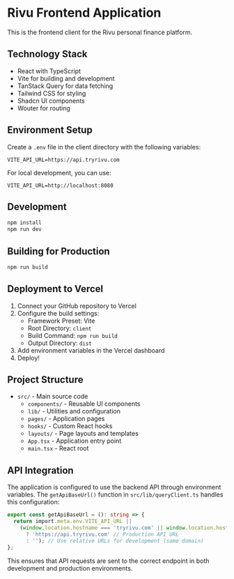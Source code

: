 # Rivu Frontend Application

This is the frontend client for the Rivu personal finance platform.

## Technology Stack
- React with TypeScript
- Vite for building and development
- TanStack Query for data fetching
- Tailwind CSS for styling
- Shadcn UI components
- Wouter for routing

## Environment Setup
Create a `.env` file in the client directory with the following variables:
```
VITE_API_URL=https://api.tryrivu.com
```

For local development, you can use:
```
VITE_API_URL=http://localhost:8080
```

## Development
```bash
npm install
npm run dev
```

## Building for Production
```bash
npm run build
```

## Deployment to Vercel
1. Connect your GitHub repository to Vercel
2. Configure the build settings:
   - Framework Preset: Vite
   - Root Directory: `client`
   - Build Command: `npm run build`
   - Output Directory: `dist`
3. Add environment variables in the Vercel dashboard
4. Deploy!

## Project Structure
- `src/` - Main source code
  - `components/` - Reusable UI components
  - `lib/` - Utilities and configuration
  - `pages/` - Application pages
  - `hooks/` - Custom React hooks
  - `layouts/` - Page layouts and templates
  - `App.tsx` - Application entry point
  - `main.tsx` - React root

## API Integration
The application is configured to use the backend API through environment variables. The `getApiBaseUrl()` function in `src/lib/queryClient.ts` handles this configuration:

```typescript
export const getApiBaseUrl = (): string => {
  return import.meta.env.VITE_API_URL || 
    (window.location.hostname === 'tryrivu.com' || window.location.hostname.endsWith('.vercel.app')
      ? 'https://api.tryrivu.com' // Production API URL
      : ''); // Use relative URLs for development (same domain)
};
```

This ensures that API requests are sent to the correct endpoint in both development and production environments.